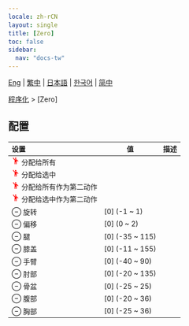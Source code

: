 ```yaml
---
locale: zh-rCN
layout: single
title: [Zero]
toc: false
sidebar:
  nav: "docs-tw"
---
```

[Eng](/dancexr/menu/2025.5/motion/zero) | [繁中](/tw/dancexr/menu/2025.5/motion/zero) | [日本語](/jp/dancexr/menu/2025.5/motion/zero) | [한국어](/kr/dancexr/menu/2025.5/motion/zero) | [简中](/zh/dancexr/menu/2025.5/motion/zero)

[程序化](../menu#程序化) > [Zero]

## 配置

| 设置 | 值 | 描述 |
| :--- | --- | :--- |
| <img src="/images/icon/ic_motion.png" alt="motion icon"/> 分配给所有 || 
| <img src="/images/icon/ic_motion.png" alt="motion icon"/> 分配给选中 || 
| <img src="/images/icon/ic_motion.png" alt="motion icon"/> 分配给所有作为第二动作 || 
| <img src="/images/icon/ic_motion.png" alt="motion icon"/> 分配给选中作为第二动作 || 
| ⊖ 旋转 | [0] (-1 ~ 1) | 
| ⊖ 偏移 | [0] (0 ~ 2) | 
| ⊖ 腿 | [0] (-35 ~ 115) | 
| ⊖ 膝盖 | [0] (-11 ~ 155) | 
| ⊖ 手臂 | [0] (-40 ~ 90) | 
| ⊖ 肘部 | [0] (-20 ~ 135) | 
| ⊖ 骨盆 | [0] (-25 ~ 25) | 
| ⊖ 腹部 | [0] (-20 ~ 36) | 
| ⊖ 胸部 | [0] (-25 ~ 36) | 
